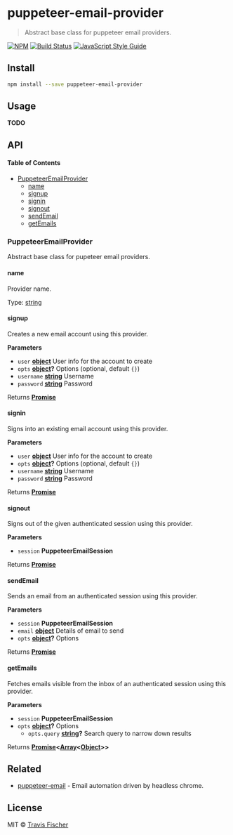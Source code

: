 # puppeteer-email-provider

> Abstract base class for puppeteer email providers.

[![NPM](https://img.shields.io/npm/v/puppeteer-email-provider.svg)](https://www.npmjs.com/package/puppeteer-email-provider) [![Build Status](https://travis-ci.com/transitive-bullshit/puppeteer-email.svg?branch=master)](https://travis-ci.com/transitive-bullshit/puppeteer-email) [![JavaScript Style Guide](https://img.shields.io/badge/code_style-standard-brightgreen.svg)](https://standardjs.com)

## Install

```bash
npm install --save puppeteer-email-provider
```

## Usage

**TODO**

## API

<!-- Generated by documentation.js. Update this documentation by updating the source code. -->

#### Table of Contents

-   [PuppeteerEmailProvider](#puppeteeremailprovider)
    -   [name](#name)
    -   [signup](#signup)
    -   [signin](#signin)
    -   [signout](#signout)
    -   [sendEmail](#sendemail)
    -   [getEmails](#getemails)

### PuppeteerEmailProvider

Abstract base class for pupeteer email providers.

#### name

Provider name.

Type: [string](https://developer.mozilla.org/docs/Web/JavaScript/Reference/Global_Objects/String)

#### signup

Creates a new email account using this provider.

**Parameters**

-   `user` **[object](https://developer.mozilla.org/docs/Web/JavaScript/Reference/Global_Objects/Object)** User info for the account to create
-   `opts` **[object](https://developer.mozilla.org/docs/Web/JavaScript/Reference/Global_Objects/Object)?** Options (optional, default `{}`)
-   `username` **[string](https://developer.mozilla.org/docs/Web/JavaScript/Reference/Global_Objects/String)** Username
-   `password` **[string](https://developer.mozilla.org/docs/Web/JavaScript/Reference/Global_Objects/String)** Password

Returns **[Promise](https://developer.mozilla.org/docs/Web/JavaScript/Reference/Global_Objects/Promise)** 

#### signin

Signs into an existing email account using this provider.

**Parameters**

-   `user` **[object](https://developer.mozilla.org/docs/Web/JavaScript/Reference/Global_Objects/Object)** User info for the account to create
-   `opts` **[object](https://developer.mozilla.org/docs/Web/JavaScript/Reference/Global_Objects/Object)?** Options (optional, default `{}`)
-   `username` **[string](https://developer.mozilla.org/docs/Web/JavaScript/Reference/Global_Objects/String)** Username
-   `password` **[string](https://developer.mozilla.org/docs/Web/JavaScript/Reference/Global_Objects/String)** Password

Returns **[Promise](https://developer.mozilla.org/docs/Web/JavaScript/Reference/Global_Objects/Promise)** 

#### signout

Signs out of the given authenticated session using this provider.

**Parameters**

-   `session` **PuppeteerEmailSession** 

Returns **[Promise](https://developer.mozilla.org/docs/Web/JavaScript/Reference/Global_Objects/Promise)** 

#### sendEmail

Sends an email from an authenticated session using this provider.

**Parameters**

-   `session` **PuppeteerEmailSession** 
-   `email` **[object](https://developer.mozilla.org/docs/Web/JavaScript/Reference/Global_Objects/Object)** Details of email to send
-   `opts` **[object](https://developer.mozilla.org/docs/Web/JavaScript/Reference/Global_Objects/Object)?** Options

Returns **[Promise](https://developer.mozilla.org/docs/Web/JavaScript/Reference/Global_Objects/Promise)** 

#### getEmails

Fetches emails visible from the inbox of an authenticated session using
this provider.

**Parameters**

-   `session` **PuppeteerEmailSession** 
-   `opts` **[object](https://developer.mozilla.org/docs/Web/JavaScript/Reference/Global_Objects/Object)?** Options
    -   `opts.query` **[string](https://developer.mozilla.org/docs/Web/JavaScript/Reference/Global_Objects/String)?** Search query to narrow down results

Returns **[Promise](https://developer.mozilla.org/docs/Web/JavaScript/Reference/Global_Objects/Promise)&lt;[Array](https://developer.mozilla.org/docs/Web/JavaScript/Reference/Global_Objects/Array)&lt;[Object](https://developer.mozilla.org/docs/Web/JavaScript/Reference/Global_Objects/Object)>>** 

## Related

-   [puppeteer-email](https://github.com/transitive-bullshit/puppeteer-email) - Email automation driven by headless chrome.

## License

MIT © [Travis Fischer](https://github.com/transitive-bullshit)
